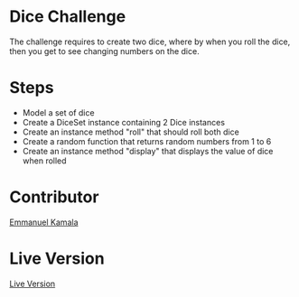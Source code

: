 # Dice Challenge
The challenge requires to create two dice, where by when you roll the dice, then you get to see changing numbers on the dice.

# Steps
<ul>
<li>Model a set of dice</li>
<li>Create a DiceSet instance containing 2 Dice instances</li>
<li>Create an instance method "roll" that should roll both dice</li>
<li>Create a random function that returns random numbers from 1 to 6</li>
<li>Create an instance method "display" that displays the value of dice when rolled</li>
</ul>

# Contributor
<a href="http://github.com/emmanuelkamala">Emmanuel Kamala</a>

# Live Version
<a href="http://repl.it">Live Version</a>